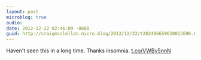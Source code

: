 ```yaml
---
layout: post
microblog: true
audio: 
date: 2012-12-22 02:46:09 -0600
guid: http://craigmcclellan.micro.blog/2012/12/22/t282406659610013696.html
---
```

Haven't seen this in a long time. Thanks insomnia. [t.co/VWBv5nnN](http://t.co/VWBv5nnN)
